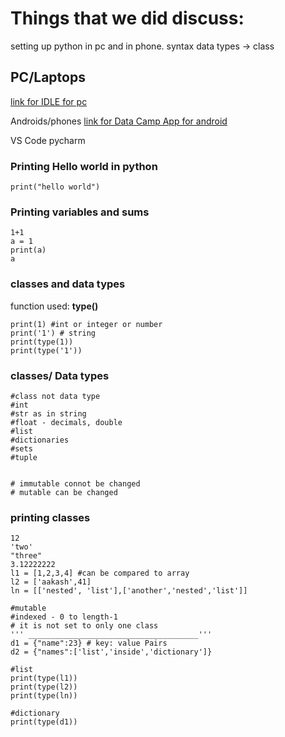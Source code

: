 # Things that we did discuss:

setting up python in pc and in phone.
syntax
data types -> class


## PC/Laptops
<a href = 'https://www.python.org/downloads/'>link for IDLE for pc </a>

Androids/phones
<a href='https://play.google.com/store/apps/details?id=com.datacamp&hl=en_US&pli=1'>link for Data Camp App for android</a>

VS Code 
pycharm

### Printing Hello world in python
```
print("hello world")
```

### Printing variables and sums
```
1+1
a = 1
print(a)
a
```

### classes and data types
function used: **type()**
```
print(1) #int or integer or number
print('1') # string 
print(type(1)) 
print(type('1'))
```
### classes/ Data types
```
#class not data type
#int
#str as in string 
#float - decimals, double 
#list 
#dictionaries
#sets
#tuple


# immutable connot be changed
# mutable can be changed 
```
### printing classes
```
12
'two'
"three"
3.12222222
l1 = [1,2,3,4] #can be compared to array
l2 = ['aakash',41]
ln = [['nested', 'list'],['another','nested','list']]

#mutable
#indexed - 0 to length-1
# it is not set to only one class
''' ______________________________________'''
d1 = {"name":23} # key: value Pairs
d2 = {"names":['list','inside','dictionary']}

#list
print(type(l1))
print(type(l2))
print(type(ln))

#dictionary
print(type(d1))
```
